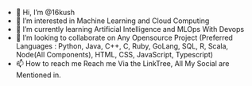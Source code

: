 - 👋 Hi, I’m @16kush
- 👀 I’m interested in Machine Learning and Cloud Computing
- 🌱 I’m currently learning Artificial Intelligence and MLOps With Devops
- 💞️ I’m looking to collaborate on Any Opensource Project (Preferred Languages : Python, Java, C++, C, Ruby, GoLang, SQL, R, Scala, Node(All Components), HTML, CSS, JavaScript, Typescript)
- 📫 How to reach me Reach me Via the LinkTree, All My Social are Mentioned in.

<!---
16kush/16kush is a ✨ special ✨ repository because its `README.md` (this file) appears on your GitHub profile.
You can click the Preview link to take a look at your changes.
--->
